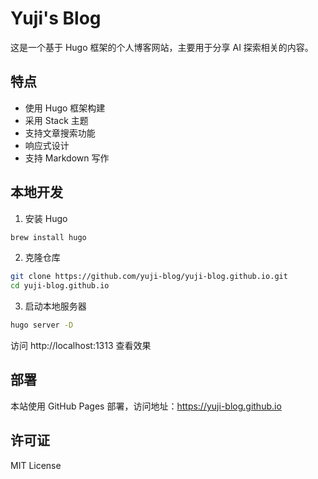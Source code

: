 # Yuji's Blog

这是一个基于 Hugo 框架的个人博客网站，主要用于分享 AI 探索相关的内容。

## 特点

- 使用 Hugo 框架构建
- 采用 Stack 主题
- 支持文章搜索功能
- 响应式设计
- 支持 Markdown 写作

## 本地开发

1. 安装 Hugo
```bash
brew install hugo
```

2. 克隆仓库
```bash
git clone https://github.com/yuji-blog/yuji-blog.github.io.git
cd yuji-blog.github.io
```

3. 启动本地服务器
```bash
hugo server -D
```

访问 http://localhost:1313 查看效果

## 部署

本站使用 GitHub Pages 部署，访问地址：https://yuji-blog.github.io

## 许可证

MIT License